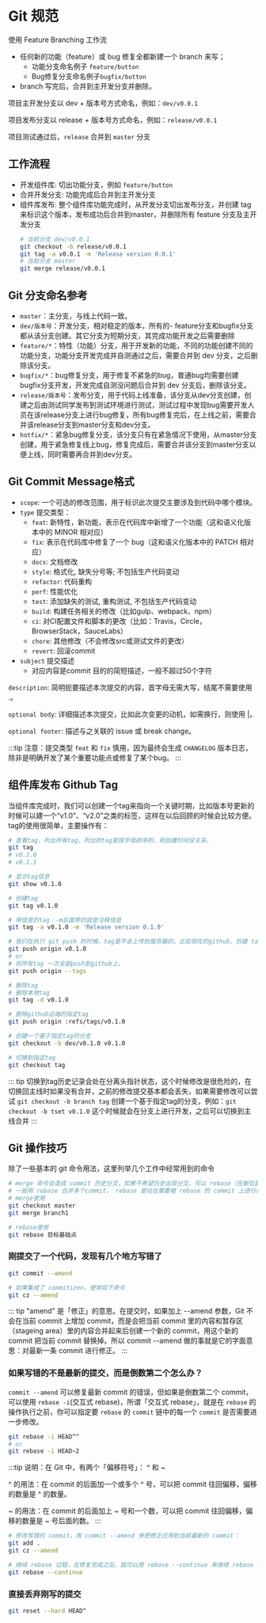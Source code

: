 # Git 规范

使用 Feature Branching 工作流

- 任何新的功能（feature）或 bug 修复全都新建一个 branch 来写；
  - 功能分支命名例子 `feature/button`
  - Bug修复分支命名例子`bugfix/button`
- branch 写完后，合并到主开发分支并删除。

项目主开发分支以 dev + 版本号方式命名，例如：`dev/v0.0.1`

项目发布分支以 release + 版本号方式命名，例如：`release/v0.0.1`

项目测试通过后，`release` 合并到 `master` 分支

## 工作流程

- 开发组件库: 切出功能分支，例如 `feature/button`
- 合并开发分支: 功能完成后合并到主开发分支
- 组件库发布: 整个组件库功能完成时，从开发分支切出发布分支，并创建 tag 来标识这个版本，发布成功后合并到master，并删除所有 feature 分支及主开发分支
  ```bash
  # 当前分支 dev/v0.0.1
  git checkout -b release/v0.0.1
  git tag -a v0.0.1 -m 'Release version 0.0.1'
  # 当前分支 master
  git merge release/v0.0.1
  ```

## Git 分支命名参考

- `master`：主分支，与线上代码一致。
- `dev/版本号`：开发分支，相对稳定的版本，所有的- feature分支和bugfix分支都从该分支创建。其它分支为短期分支，其完成功能开发之后需要删除
- `feature/*`：特性（功能）分支，用于开发新的功能，不同的功能创建不同的功能分支，功能分支开发完成并自测通过之后，需要合并到 dev 分支，之后删除该分支。
- `bugfix/*`：bug修复分支，用于修复不紧急的bug，普通bug均需要创建bugfix分支开发，开发完成自测没问题后合并到 dev 分支后，删除该分支。
- `release/版本号`：发布分支，用于代码上线准备，该分支从dev分支创建，创建之后由测试同学发布到测试环境进行测试，测试过程中发现bug需要开发人员在该release分支上进行bug修复，所有bug修复完后，在上线之前，需要合并该release分支到master分支和dev分支。
- `hotfix/*`：紧急bug修复分支，该分支只有在紧急情况下使用，从master分支创建，用于紧急修复线上bug，修复完成后，需要合并该分支到master分支以便上线，同时需要再合并到dev分支。

## Git Commit Message格式

- `scope`: 一个可选的修改范围，用于标识此次提交主要涉及到代码中哪个模块。
- `type` 提交类型：
  - `feat`: 新特性，新功能，表示在代码库中新增了一个功能（这和语义化版本中的 MINOR 相对应）
  - `fix`: 表示在代码库中修复了一个 bug（这和语义化版本中的 PATCH 相对应）
  - `docs`: 文档修改
  - `style`: 格式化, 缺失分号等; 不包括生产代码变动
  - `refactor`: 代码重构
  - `perf`: 性能优化
  - `test`: 添加缺失的测试, 重构测试, 不包括生产代码变动
  - `build`: 构建任务相关的修改（比如gulp、webpack、npm）
  - `ci`: 对CI配置文件和脚本的更改（比如：Travis，Circle，BrowserStack，SauceLabs）
  - `chore`: 其他修改（不会修改src或测试文件的更改）
  - `revert`: 回滚commit
- `subject` 提交描述
  - 对应内容是commit 目的的简短描述，一般不超过50个字符

`description`: 简明扼要描述本次提交的内容，首字母无需大写，结尾不需要使用 .。

`optional body`: 详细描述本次提交，比如此次变更的动机，如需换行，则使用 |。

`optional footer`: 描述与之关联的 issue 或 break change。

:::tip
注意：提交类型 `feat` 和 `fix` 慎用，因为最终会生成 `CHANGELOG` 版本日志，除非是明确开发了某个重要功能点或修复了某个bug。
:::

## 组件库发布 Github Tag

当组件库完成时，我们可以创建一个tag来指向一个关键时期，比如版本号更新的时候可以建一个“v1.0”、“v2.0”之类的标签，这样在以后回顾的时候会比较方便。tag的使用很简单，主要操作有：

```bash
# 查看tag，列出所有tag，列出的tag是按字母排序的，和创建时间没关系。
git tag
# v0.1.0
# v0.1.1

# 显示tag信息
git show v0.1.0

# 创建tag
git tag v0.1.0

# 带信息的tag：-m后面带的就是注释信息
git tag -a v0.1.0 -m 'Release version 0.1.0'

# 我们在执行 git push 的时候，tag是不会上传到服务器的，比如现在的github，创建 tag 后 git push ，在github网页上是看不到tag 的，为了共享这些tag，你必须这样：
git push origin v0.1.0
# or
# 将所有tag 一次全部push到github上。
git push origin --tags

# 删除tag
# 删除本地tag
git tag -d v0.1.0

# 删除github远端的指定tag
git push origin :refs/tags/v0.1.0

# 创建一个基于指定tag的分支
git checkout -b dev/v0.1.0 v0.1.0

# 切换到指定tag
git checkout tag
```

::: tip
切换到tag历史记录会处在分离头指针状态，这个时候修改是很危险的，在切换回主线时如果没有合并，之前的修改提交基本都会丢失，如果需要修改可以尝试 `git checkout -b branch tag` 创建一个基于指定tag的分支，例如：`git checkout -b tset v0.1.0` 这个时候就会在分支上进行开发，之后可以切换到主线合并
:::

## Git 操作技巧

除了一些基本的 git 命令用法，这里列举几个工作中经常用到的命令

```bash
# merge 命令会造成 commit 历史分叉，如果不希望历史出现分叉，可以 rebase（在新位置重新提交）
# 一般用 rebase 合并多个commit， rebase 是站在需要被 rebase 的 commit 上进行操作，这点和 merge 是不同的
# merge使用
git checkout master
git merge branch1

# rebase使用
git rebase 目标基础点
```

### 刚提交了一个代码，发现有几个地方写错了

```bash
git commit --amend

# 如果集成了 commitizen，使用如下命令
git cz --amend
```

::: tip
"amend" 是「修正」的意思。在提交时，如果加上 --amend 参数，Git 不会在当前 commit 上增加 commit，而是会把当前 commit 里的内容和暂存区（stageing area）里的内容合并起来后创建一个新的 commit，用这个新的 commit 把当前 commit 替换掉。所以 commit --amend 做的事就是它的字面意思：对最新一条 commit 进行修正。
:::

### 如果写错的不是最新的提交，而是倒数第二个怎么办？

`commit --amend` 可以修复最新 commit 的错误，但如果是倒数第二个 commit，可以使用 `rebase -i`(交互式 rebase)，所谓「交互式 rebase」，就是在 `rebase` 的操作执行之前，你可以指定要 `rebase` 的 `commit` 链中的每一个 `commit` 是否需要进一步修改。

```bash
git rebase -i HEAD^^
# or
git rebase -i HEAD~2
```

:::tip
说明：在 Git 中，有两个「偏移符号」： ^ 和 ~

^ 的用法：在 commit 的后面加一个或多个 ^ 号，可以把 commit 往回偏移，偏移的数量是 ^ 的数量。

~ 的用法：在 commit 的后面加上 ~ 号和一个数，可以把 commit 往回偏移，偏移的数量是 ~ 号后面的数。
:::

```bash
# 修改写错的 commit，用 commit --amend 来把修正应用到当前最新的 commit：
git add .
git cz --amend

# 继续 rebase 过程，在修复完成之后，就可以用 rebase --continue 来继续 rebase 过程，把后面的 commit 直接应用上去
git rebase --continue
```

### 直接丢弃刚写的提交

```bash
git reset --hard HEAD^
```

